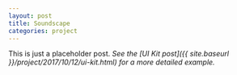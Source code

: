 ```yaml
---
layout: post
title: Soundscape
categories: project
---
```

This is just a placeholder post.
*See the [UI Kit post]({{ site.baseurl }}/project/2017/10/12/ui-kit.html) for a more detailed example.*